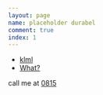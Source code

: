 ```yaml
---
layout: page
name: placeholder durabel
comment: true
index: 1
---
```

* [klml](klml)
* [What?](what)


call me at [0815](tel:0815)
